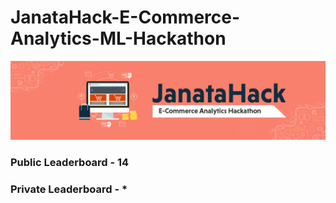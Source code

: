 # JanataHack-E-Commerce-Analytics-ML-Hackathon

<img src="janta.png">

### Public Leaderboard - 14
### Private Leaderboard - *
